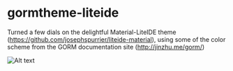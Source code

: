 # gormtheme-liteide

Turned a few dials on the delightful Material-LiteIDE theme (https://github.com/josephspurrier/liteide-material), using some of the color scheme from the GORM documentation site (http://jinzhu.me/gorm/)

![Alt text](https://github.com/vacoj/gormtheme-liteide/raw/master/gormtheme.png "Example")
